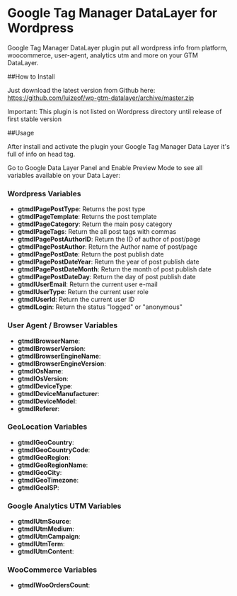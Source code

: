 # Google Tag Manager DataLayer for Wordpress

Google Tag Manager DataLayer plugin put all wordpress info from platform, woocommerce,
user-agent, analytics utm and more on your GTM DataLayer.

##How to Install

Just download the latest version from Github here: https://github.com/luizeof/wp-gtm-datalayer/archive/master.zip

Important: This plugin is not listed on Wordpress directory until release of first stable version

##Usage

After install and activate the plugin your Google Tag Manager Data Layer it's full of info on head tag.

Go to Google Data Layer Panel and Enable Preview Mode to see all variables available on your Data Layer:

### Wordpress Variables

- **gtmdlPagePostType**: Returns the post type
- **gtmdlPageTemplate**: Returns the post template
- **gtmdlPageCategory**: Return the main posy category
- **gtmdlPageTags**: Return the all post tags with commas
- **gtmdlPagePostAuthorID**: Return the ID of author of post/page
- **gtmdlPagePostAuthor**: Return the Author name of post/page
- **gtmdlPagePostDate**: Return the post publish date
- **gtmdlPagePostDateYear**: Return the year of post publish date
- **gtmdlPagePostDateMonth**: Return the month of post publish date
- **gtmdlPagePostDateDay**: Return the day of post publish date
- **gtmdlUserEmail**: Return the current user e-mail
- **gtmdlUserType**: Return the current user role
- **gtmdlUserId**: Return the current user ID
- **gtmdlLogin**: Return the status "logged" or "anonymous"

### User Agent / Browser Variables

- **gtmdlBrowserName**:
- **gtmdlBrowserVersion**:
- **gtmdlBrowserEngineName**:
- **gtmdlBrowserEngineVersion**:
- **gtmdlOsName**:
- **gtmdlOsVersion**:
- **gtmdlDeviceType**:
- **gtmdlDeviceManufacturer**:
- **gtmdlDeviceModel**:
- **gtmdlReferer**:

### GeoLocation Variables

- **gtmdlGeoCountry**:
- **gtmdlGeoCountryCode**:
- **gtmdlGeoRegion**:
- **gtmdlGeoRegionName**:
- **gtmdlGeoCity**:
- **gtmdlGeoTimezone**:
- **gtmdlGeoISP**:


### Google Analytics UTM Variables

- **gtmdlUtmSource**:
- **gtmdlUtmMedium**:
- **gtmdlUtmCampaign**:
- **gtmdlUtmTerm**:
- **gtmdlUtmContent**:

### WooCommerce Variables

- **gtmdlWooOrdersCount**:
